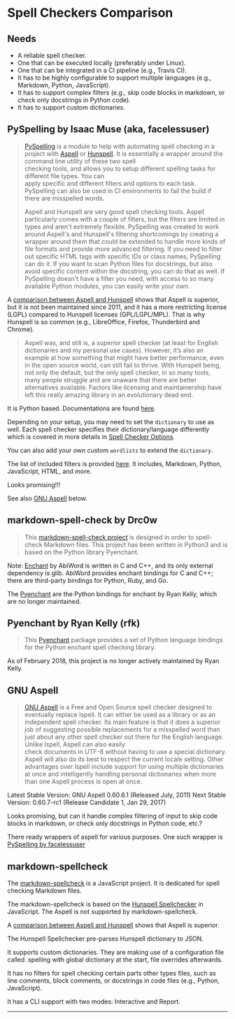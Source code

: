 # Spell Checkers Comparison

## Needs

- A reliable spell checker.
- One that can be executed locally (preferably under Linux).
- One that can be integrated in a CI pipeline (e.g., Travis CI).
- It has to be highly configurable to support multiple languages (e.g., Markdown, Python, JavaScript).
- It has to support complex filters (e.g., skip code blocks in markdown, or check only docstrings in 
  Python code).
- It has to support custom dictionaries.

## PySpelling by Isaac Muse (aka, facelessuser)

> [PySpelling][1] is a module to help with automating spell checking in a project with [Aspell][8] 
> or [Hunspell][10]. It is essentially a wrapper around the command line utility of these two spell  
> checking tools, and allows you to setup different spelling tasks for different file types. You can  
> apply specific and different filters and options to each task. PySpelling can also be used in CI 
> environments to fail the build if there are misspelled words.
>
> Aspell and Hunspell are very good spell checking tools. Aspell particularly comes with a couple of 
> filters, but the filters are limited in types and aren't extremely flexible. PySpelling was 
> created to work around Aspell's and Hunspell's filtering shortcomings by creating a wrapper 
> around them that could be extended to handle more kinds of file formats and provide more advanced 
> filtering. If you need to filter out specific HTML tags with specific IDs or class names, 
> PySpelling can do it. If you want to scan Python files for docstrings, but also avoid specific 
> content within the docstring, you can do that as well. If PySpelling doesn't have a filter you 
> need, with access to so many available Python modules, you can easily write your own.

A [comparison between Aspell and Hunspell][11] shows that Aspell is superior, but it is not been 
maintained since 2011, and it has a more restricting license (LGPL) compared to Hunspell licenses 
(GPL/LGPL/MPL). That is why Hunspell is so common (e.g., LibreOffice, Firefox, Thunderbird and 
Chrome).

> Aspell was, and still is, a superior spell checker (at least for English dictionaries and my 
> personal use cases). However, it’s also an example at how something that might have better 
> performance, even in the open source world, can still fail to thrive. With Hunspell being, not 
> only the default, but the only spell checker, in so many tools, many people struggle and are 
> unaware that there are better alternatives available. Factors like licensing and maintainership 
> have left this really amazing library in an evolutionary dead end.

It is Python based. Documentations are found [here][2].

Depending on your setup, you may need to set the `dictionary` to use as well. Each spell checker 
specifies their dictionary/language differently which is covered in more details in 
[Spell Checker Options][3].

You can also add your own custom `wordlists` to extend the `dictionary`.

The list of included filters is provided [here][4]. It includes, Markdown, Python, JavaScript, HTML, 
and more.

Looks promising!!!

See also [GNU Aspell](#gnu-aspell) below.

## markdown-spell-check by Drc0w

> This [markdown-spell-check project][5] is designed in order to spell-check Markdown files. This 
> project has been written in Python3 and is based on the Python library Pyenchant.

Note: [Enchant][6] by AbiWord is written in C and C++, and its only external dependency is glib. 
AbiWord provides enchant bindings for C and C++; there are third-party bindings for Python, Ruby, 
and Go.

The [Pyenchant][7] are the Python bindings for enchant by Ryan Kelly, which are no longer maintained.

## Pyenchant by Ryan Kelly (rfk)

> This [Pyenchant][7] package provides a set of Python language bindings for the Python enchant 
> spell checking library.

As of February 2018, this project is no longer actively maintained by Ryan Kelly.

## GNU Aspell

> [GNU Aspell][8] is a Free and Open Source spell checker designed to eventually replace Ispell. It 
> can either be used as a library or as an independent spell checker. Its main feature is that it 
> does a superior job of suggesting possible replacements for a misspelled word than just about any 
> other spell checker out there for the English language. Unlike Ispell, Aspell can also easily  
> check documents in UTF-8 without having to use a special dictionary. Aspell will also do its best 
> to respect the current locale setting. Other advantages over Ispell include support for using 
> multiple dictionaries at once and intelligently handling personal dictionaries when more than one 
> Aspell process is open at once.

Latest Stable Version: GNU Aspell 0.60.6.1 (Released July, 2011)
Next Stable Version: 0.60.7-rc1 (Release Candidate 1, Jan 29, 2017)

Looks promising, but can it handle complex filtering of input to skip code blocks in markdown, or 
check only docstrings in Python code, etc.?

There ready wrappers of aspell for various purposes. One such wrapper is 
[PySpelling by facelessuser](#pyspelling-by-facelessuser)

## markdown-spellcheck

The [markdown-spellcheck][9] is a JavaScript project.  It is dedicated for spell checking Markdown 
files.

The markdown-spellcheck is based on the [Hunspell Spellchecker][10] in JavaScript. The Aspell is
not supported by markdown-spellcheck.

A [comparison between Aspell and Hunspell][11] shows that Aspell is superior.

The Hunspell Spellchecker pre-parses Hunspell dictionary to JSON.

It supports custom dictionaries. They are making use of a configuration file called .spelling with 
global dictionary at the start, file overrides afterwards.

It has no filters for spell checking certain parts other types files, such as line comments, block 
comments, or docstrings in code files (e.g., Python, JavaScript).

It has a CLI support with two modes: Interactive and Report.

---

[1]: https://github.com/facelessuser/pyspelling
[2]: http://facelessuser.github.io/pyspelling/
[3]: https://facelessuser.github.io/pyspelling/configuration/#spell-checker-options
[4]: https://facelessuser.github.io/pyspelling/pipeline/#filter
[5]: https://github.com/Drc0w/markdown-spell-check
[6]: https://github.com/AbiWord/enchant
[7]: https://github.com/rfk/pyenchant
[8]: http://aspell.net/
[9]: https://www.npmjs.com/package/markdown-spellcheck
[10]: https://www.npmjs.com/package/hunspell-spellchecker
[11]: https://penguindreams.org/blog/aspell-and-hunspell-a-tale-of-two-spell-checkers/
